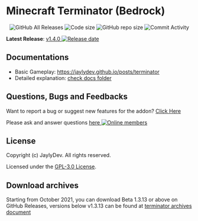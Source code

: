 # Minecraft Terminator (Bedrock)

<p align="center">
  <img src="https://img.shields.io/github/downloads/jaylydev/terminator/total.svg" alt="GitHub All Releases"/>
  <img src="https://img.shields.io/github/languages/code-size/jaylydev/terminator.svg" alt="Code size"/>
  <img src="https://img.shields.io/github/repo-size/jaylydev/terminator.svg" alt="GitHub repo size"/>
  <img src="https://img.shields.io/github/commit-activity/m/jaylydev/terminator" alt="Commit Activity"/>
</p>

**Latest Release**: <a href="https://github.com/JaylyDev/terminator/releases/latest"/>v1.4.0 <img src="https://img.shields.io/github/release-date/jaylydev/terminator" alt="Release date"/></a>

## Documentations

- Basic Gameplay: https://jaylydev.github.io/posts/terminator
- Detailed explanation: [check docs folder](https://github.com/JaylyDev/terminator/tree/main/docs/)

## Questions, Bugs and Feedbacks

Want to report a bug or suggest new features for the addon? [Click Here](https://github.com/JaylyDev/terminator/issues/new/choose)

Please ask and answer questions <a href="https://discord.gg/SuhGvZEXb4"/>here <img src="https://img.shields.io/discord/570758760373420033" alt="Online members"></a>

## License

Copyright (c) JaylyDev. All rights reserved.

Licensed under the [GPL-3.0 License](https://github.com/JaylyDev/terminator/blob/main/LICENSE).

## Download archives

Starting from October 2021, you can download Beta 1.3.13 or above on GitHub Releases, versions below v1.3.13 can be found at [terminator archives document](https://github.com/JaylyDev/terminator/blob/main/.github/download-archives.md)
